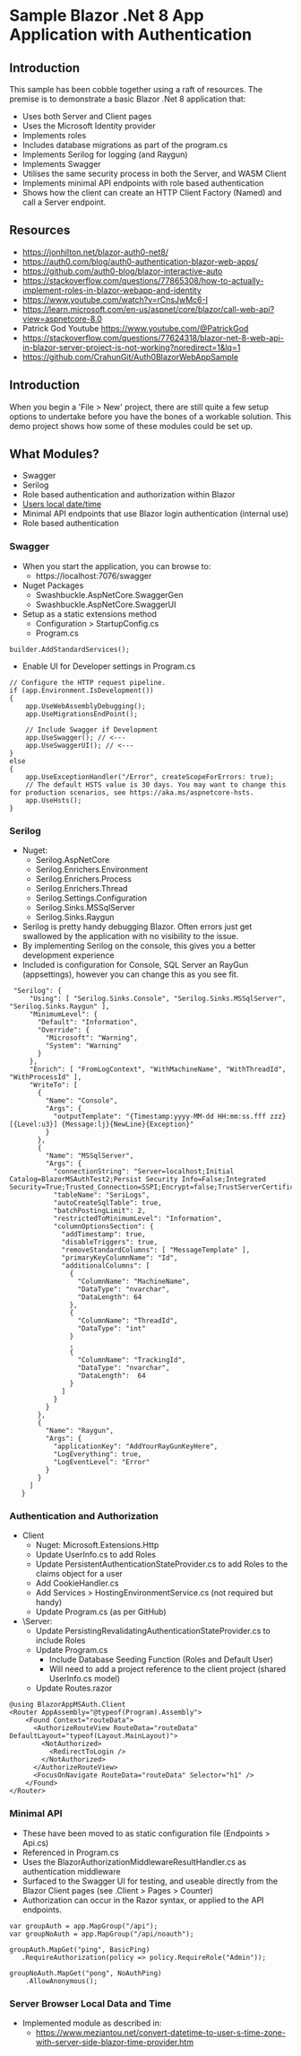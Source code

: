 # Sample Blazor .Net 8 App Application with Authentication

## Introduction
This sample has been cobble together using a raft of resources.  The premise is to demonstrate a basic Blazor .Net 8 application that:
- Uses both Server and Client pages
- Uses the Microsoft Identity provider
- Implements roles
- Includes database migrations as part of the program.cs
- Implements Serilog for logging (and Raygun)
- Implements Swagger
- Utilises the same security process in both the Server, and WASM Client
- Implements minimal API endpoints with role based authentication
- Shows how the client can create an HTTP Client Factory (Named) and call a Server endpoint.

## Resources
- https://jonhilton.net/blazor-auth0-net8/
- https://auth0.com/blog/auth0-authentication-blazor-web-apps/
- https://github.com/auth0-blog/blazor-interactive-auto
- https://stackoverflow.com/questions/77865308/how-to-actually-implement-roles-in-blazor-webapp-and-identity
- https://www.youtube.com/watch?v=rCnsJwMc6-I
- https://learn.microsoft.com/en-us/aspnet/core/blazor/call-web-api?view=aspnetcore-8.0
- Patrick God Youtube https://www.youtube.com/@PatrickGod
- https://stackoverflow.com/questions/77624318/blazor-net-8-web-api-in-blazor-server-project-is-not-working?noredirect=1&lq=1
- https://github.com/CrahunGit/Auth0BlazorWebAppSample


## Introduction
When you begin a 'File > New' project, there are still quite a few setup options to undertake before you have the bones of a workable solution.  This demo project shows how some of these modules could be set up.

## What Modules?
- Swagger
- Serilog
- Role based authentication and authorization within Blazor
- [Users local date/time](https://www.meziantou.net/convert-datetime-to-user-s-time-zone-with-server-side-blazor-time-provider.htm)
- Minimal API endpoints that use Blazor login authentication (internal use)
- Role based authentication

### Swagger
- When you start the application, you can browse to:
	- https://localhost:7076/swagger
- Nuget Packages
	- Swashbuckle.AspNetCore.SwaggerGen
	- Swashbuckle.AspNetCore.SwaggerUI
- Setup as a static extensions method
	- Configuration > StartupConfig.cs
	- Program.cs 
```
builder.AddStandardServices();
```
- Enable UI for Developer settings in Program.cs
```
// Configure the HTTP request pipeline.
if (app.Environment.IsDevelopment())
{
    app.UseWebAssemblyDebugging();
    app.UseMigrationsEndPoint();

    // Include Swagger if Development
    app.UseSwagger(); // <---
    app.UseSwaggerUI(); // <---
}
else
{
    app.UseExceptionHandler("/Error", createScopeForErrors: true);
    // The default HSTS value is 30 days. You may want to change this for production scenarios, see https://aka.ms/aspnetcore-hsts.
    app.UseHsts();
}
```

### Serilog
- Nuget:
	- Serilog.AspNetCore
	- Serilog.Enrichers.Environment
	- Serilog.Enrichers.Process
	- Serilog.Enrichers.Thread
	- Serilog.Settings.Configuration
	- Serilog.Sinks.MSSqlServer
	- Serilog.Sinks.Raygun
- Serilog is pretty handy debugging Blazor.  Often errors just get swallowed by the application with no visibility to the issue.  
- By implementing Serilog on the console, this gives you a better development experience
- Included is configuration for Console, SQL Server an RayGun (appsettings), however you can change this as you see fit.

```
 "Serilog": {
     "Using": [ "Serilog.Sinks.Console", "Serilog.Sinks.MSSqlServer", "Serilog.Sinks.Raygun" ],
     "MinimumLevel": {
       "Default": "Information",
       "Override": {
         "Microsoft": "Warning",
         "System": "Warning"
       }
     },
     "Enrich": [ "FromLogContext", "WithMachineName", "WithThreadId", "WithProcessId" ],
     "WriteTo": [
       {
         "Name": "Console",
         "Args": {
           "outputTemplate": "{Timestamp:yyyy-MM-dd HH:mm:ss.fff zzz} [{Level:u3}] {Message:lj}{NewLine}{Exception}"
         }
       },
       {
         "Name": "MSSqlServer",
         "Args": {
           "connectionString": "Server=localhost;Initial Catalog=BlazorMSAuthTest2;Persist Security Info=False;Integrated Security=True;Trusted_Connection=SSPI;Encrypt=false;TrustServerCertificate=true",
           "tableName": "SeriLogs",
           "autoCreateSqlTable": true,
           "batchPostingLimit": 2,
           "restrictedToMinimumLevel": "Information",
           "columnOptionsSection": {
             "addTimestamp": true,
             "disableTriggers": true,
             "removeStandardColumns": [ "MessageTemplate" ],
             "primaryKeyColumnName": "Id",
             "additionalColumns": [
               {
                 "ColumnName": "MachineName",
                 "DataType": "nvarchar",
                 "DataLength": 64
               },
               {
                 "ColumnName": "ThreadId",
                 "DataType": "int"
               }
               ,
               {
                 "ColumnName": "TrackingId",
                 "DataType": "nvarchar",
                 "DataLength":  64
               }
             ]
           }
         }
       },
       {
         "Name": "Raygun",
         "Args": {
           "applicationKey": "AddYourRayGunKeyHere",
           "LogEverything": true,
           "LogEventLevel": "Error"
         }
       }
     ]
   }
```

### Authentication and Authorization
- Client
	- Nuget:  Microsoft.Extensions.Http
	- Update UserInfo.cs to add Roles
	- Update PersistentAuthenticationStateProvider.cs to add Roles to the claims object for a user
	- Add CookieHandler.cs
	- Add Services > HostingEnvironmentService.cs (not required but handy)
	- Update Program.cs (as per GitHub)
- \Server:
	- Update PersistingRevalidatingAuthenticationStateProvider.cs to include Roles
	- Update Program.cs
		- Include Database Seeding Function (Roles and Default User)
		- Will need to add a project reference to the client project (shared UserInfo.cs model)
	- Update Routes.razor
```
@using BlazorAppMSAuth.Client
<Router AppAssembly="@typeof(Program).Assembly">
    <Found Context="routeData">
      <AuthorizeRouteView RouteData="routeData" DefaultLayout="typeof(Layout.MainLayout)">
        <NotAuthorized>
          <RedirectToLogin />
        </NotAuthorized>
      </AuthorizeRouteView>
      <FocusOnNavigate RouteData="routeData" Selector="h1" />
    </Found>
</Router>
```


### Minimal API
- These have been moved to as static configuration file (Endpoints > Api.cs)
- Referenced in Program.cs
- Uses the BlazorAuthorizationMiddlewareResultHandler.cs as authentication middleware
- Surfaced to the Swagger UI for testing, and useable directly from the Blazor Client pages (see .Client > Pages > Counter)
- Authorization can occur in the Razor syntax, or applied to the API endpoints.
```
var groupAuth = app.MapGroup("/api");
var groupNoAuth = app.MapGroup("/api/noauth");

groupAuth.MapGet("ping", BasicPing)
   .RequireAuthorization(policy => policy.RequireRole("Admin"));

groupNoAuth.MapGet("pong", NoAuthPing)
    .AllowAnonymous();
```


### Server Browser Local Data and Time
- Implemented module as described in:
	- https://www.meziantou.net/convert-datetime-to-user-s-time-zone-with-server-side-blazor-time-provider.htm


